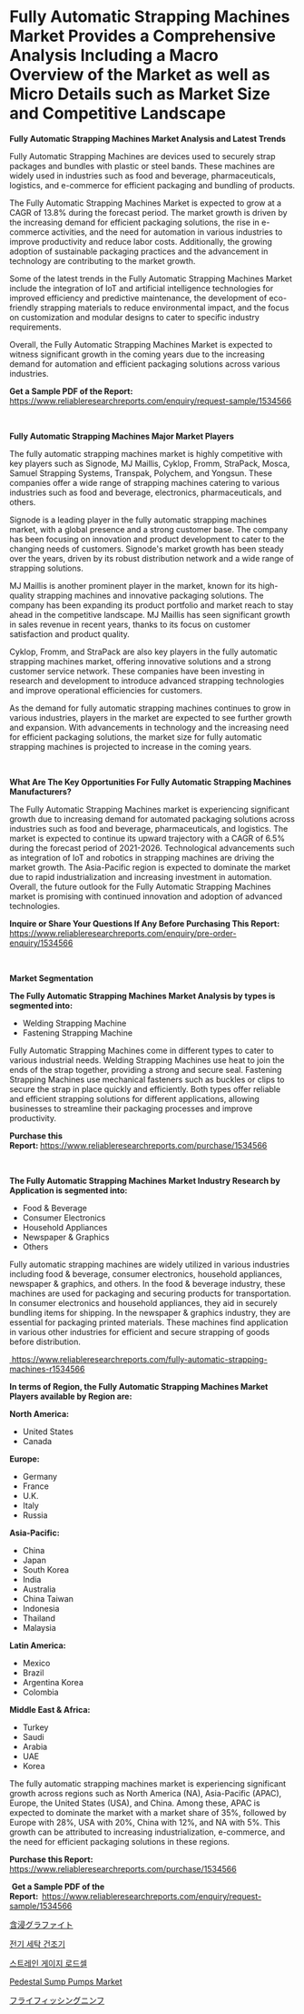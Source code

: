 <p><h1>Fully Automatic Strapping Machines Market Provides a Comprehensive Analysis Including a Macro Overview of the Market as well as Micro Details such as Market Size and Competitive Landscape</h1></p><p><strong>Fully Automatic Strapping Machines Market Analysis and Latest Trends</strong></p>
<p><p>Fully Automatic Strapping Machines are devices used to securely strap packages and bundles with plastic or steel bands. These machines are widely used in industries such as food and beverage, pharmaceuticals, logistics, and e-commerce for efficient packaging and bundling of products.</p><p>The Fully Automatic Strapping Machines Market is expected to grow at a CAGR of 13.8% during the forecast period. The market growth is driven by the increasing demand for efficient packaging solutions, the rise in e-commerce activities, and the need for automation in various industries to improve productivity and reduce labor costs. Additionally, the growing adoption of sustainable packaging practices and the advancement in technology are contributing to the market growth.</p><p>Some of the latest trends in the Fully Automatic Strapping Machines Market include the integration of IoT and artificial intelligence technologies for improved efficiency and predictive maintenance, the development of eco-friendly strapping materials to reduce environmental impact, and the focus on customization and modular designs to cater to specific industry requirements.</p><p>Overall, the Fully Automatic Strapping Machines Market is expected to witness significant growth in the coming years due to the increasing demand for automation and efficient packaging solutions across various industries.</p></p>
<p><strong>Get a Sample PDF of the Report:&nbsp;</strong> <a href="https://www.reliableresearchreports.com/enquiry/request-sample/1534566">https://www.reliableresearchreports.com/enquiry/request-sample/1534566</a></p>
<p>&nbsp;</p>
<p><strong>Fully Automatic Strapping Machines Major Market Players</strong></p>
<p><p>The fully automatic strapping machines market is highly competitive with key players such as Signode, MJ Maillis, Cyklop, Fromm, StraPack, Mosca, Samuel Strapping Systems, Transpak, Polychem, and Yongsun. These companies offer a wide range of strapping machines catering to various industries such as food and beverage, electronics, pharmaceuticals, and others.</p><p>Signode is a leading player in the fully automatic strapping machines market, with a global presence and a strong customer base. The company has been focusing on innovation and product development to cater to the changing needs of customers. Signode's market growth has been steady over the years, driven by its robust distribution network and a wide range of strapping solutions.</p><p>MJ Maillis is another prominent player in the market, known for its high-quality strapping machines and innovative packaging solutions. The company has been expanding its product portfolio and market reach to stay ahead in the competitive landscape. MJ Maillis has seen significant growth in sales revenue in recent years, thanks to its focus on customer satisfaction and product quality.</p><p>Cyklop, Fromm, and StraPack are also key players in the fully automatic strapping machines market, offering innovative solutions and a strong customer service network. These companies have been investing in research and development to introduce advanced strapping technologies and improve operational efficiencies for customers.</p><p>As the demand for fully automatic strapping machines continues to grow in various industries, players in the market are expected to see further growth and expansion. With advancements in technology and the increasing need for efficient packaging solutions, the market size for fully automatic strapping machines is projected to increase in the coming years.</p></p>
<p>&nbsp;</p>
<p><strong>What Are The Key Opportunities For Fully Automatic Strapping Machines Manufacturers?</strong></p>
<p><p>The Fully Automatic Strapping Machines market is experiencing significant growth due to increasing demand for automated packaging solutions across industries such as food and beverage, pharmaceuticals, and logistics. The market is expected to continue its upward trajectory with a CAGR of 6.5% during the forecast period of 2021-2026. Technological advancements such as integration of IoT and robotics in strapping machines are driving the market growth. The Asia-Pacific region is expected to dominate the market due to rapid industrialization and increasing investment in automation. Overall, the future outlook for the Fully Automatic Strapping Machines market is promising with continued innovation and adoption of advanced technologies.</p></p>
<p><strong>Inquire or Share Your Questions If Any Before Purchasing This Report:</strong> <a href="https://www.reliableresearchreports.com/enquiry/pre-order-enquiry/1534566">https://www.reliableresearchreports.com/enquiry/pre-order-enquiry/1534566</a></p>
<p>&nbsp;</p>
<p><strong>Market Segmentation</strong></p>
<p><strong>The Fully Automatic Strapping Machines Market Analysis by types is segmented into:</strong></p>
<p><ul><li>Welding Strapping Machine</li><li>Fastening Strapping Machine</li></ul></p>
<p><p>Fully Automatic Strapping Machines come in different types to cater to various industrial needs. Welding Strapping Machines use heat to join the ends of the strap together, providing a strong and secure seal. Fastening Strapping Machines use mechanical fasteners such as buckles or clips to secure the strap in place quickly and efficiently. Both types offer reliable and efficient strapping solutions for different applications, allowing businesses to streamline their packaging processes and improve productivity.</p></p>
<p><strong>Purchase this Report:&nbsp;</strong><a href="https://www.reliableresearchreports.com/purchase/1534566">https://www.reliableresearchreports.com/purchase/1534566</a></p>
<p>&nbsp;</p>
<p><strong>The Fully Automatic Strapping Machines Market Industry Research by Application is segmented into:</strong></p>
<p><ul><li>Food & Beverage</li><li>Consumer Electronics</li><li>Household Appliances</li><li>Newspaper & Graphics</li><li>Others</li></ul></p>
<p><p>Fully automatic strapping machines are widely utilized in various industries including food & beverage, consumer electronics, household appliances, newspaper & graphics, and others. In the food & beverage industry, these machines are used for packaging and securing products for transportation. In consumer electronics and household appliances, they aid in securely bundling items for shipping. In the newspaper & graphics industry, they are essential for packaging printed materials. These machines find application in various other industries for efficient and secure strapping of goods before distribution.</p></p>
<p><a href="https://www.reliableresearchreports.com/fully-automatic-strapping-machines-r1534566">&nbsp;https://www.reliableresearchreports.com/fully-automatic-strapping-machines-r1534566</a></p>
<p><strong>In terms of Region, the Fully Automatic Strapping Machines Market Players available by Region are:</strong></p>
<p>
    <p> <strong> North America: </strong>
        <ul>
            <li>United States</li>
            <li>Canada</li>
        </ul>
        </p> 
    <p> <strong> Europe: </strong>
        <ul>
            <li>Germany</li>
            <li>France</li>
            <li>U.K.</li>
            <li>Italy</li>
            <li>Russia</li>
        </ul>
        </p> 
    <p> <strong> Asia-Pacific: </strong>
        <ul>
            <li>China</li>
            <li>Japan</li>
            <li>South Korea</li>
            <li>India</li>
            <li>Australia</li>
            <li>China Taiwan</li>
            <li>Indonesia</li>
            <li>Thailand</li>
            <li>Malaysia</li>
        </ul>
        </p> 
    <p> <strong> Latin America: </strong>
        <ul>
            <li>Mexico</li>
            <li>Brazil</li>
            <li>Argentina Korea</li>
            <li>Colombia</li>
        </ul>
        </p> 
    <p> <strong> Middle East & Africa: </strong>
        <ul>
            <li>Turkey</li>
            <li>Saudi</li>
            <li>Arabia</li>
            <li>UAE</li>
            <li>Korea</li>
        </ul>
    </p>
    </p>
<p><p>The fully automatic strapping machines market is experiencing significant growth across regions such as North America (NA), Asia-Pacific (APAC), Europe, the United States (USA), and China. Among these, APAC is expected to dominate the market with a market share of 35%, followed by Europe with 28%, USA with 20%, China with 12%, and NA with 5%. This growth can be attributed to increasing industrialization, e-commerce, and the need for efficient packaging solutions in these regions.</p></p>
<p><strong>Purchase this Report: </strong><a href="https://www.reliableresearchreports.com/purchase/1534566">https://www.reliableresearchreports.com/purchase/1534566</a></p>
<p>&nbsp;<strong>Get a Sample PDF of the Report:&nbsp;&nbsp;</strong><a href="https://www.reliableresearchreports.com/enquiry/request-sample/1534566">https://www.reliableresearchreports.com/enquiry/request-sample/1534566</a></p>
<p><strong></strong></p>
<p><p><a href="https://medium.com/@pollynsatcherayted345/%E3%82%A4%E3%83%B3%E3%83%97%E3%83%AC%E3%82%B0%E3%83%8A%E3%83%B3%E3%83%86%E3%83%83%E3%83%89-%E3%82%B0%E3%83%A9%E3%83%95%E3%82%A1%E3%82%A4%E3%83%88%E5%B8%82%E5%A0%B4%E3%81%AE%E8%A6%8F%E6%A8%A1-cagr-%E3%83%88%E3%83%AC%E3%83%B3%E3%83%892024%E5%B9%B4-2030%E5%B9%B4-0efca6de3b17">含浸グラファイト</a></p><p><a href="https://github.com/trmesnao7959541/Market-Research-Report-List-1/blob/main/414027426330.md">전기 세탁 건조기</a></p><p><a href="https://medium.com/@brisamorar2023/2024%EB%85%84%EB%B6%80%ED%84%B0-2031%EB%85%84%EA%B9%8C%EC%A7%80%EC%9D%98-%EA%B8%B0%EA%B0%84%EC%9D%84-%EC%9C%84%ED%95%9C-%EB%B3%80%ED%98%95-%EA%B2%8C%EC%9D%B4%EC%A7%80-%EB%A1%9C%EB%93%9C-%EC%85%80-%EC%8B%9C%EC%9E%A5-%EB%B6%84%EC%84%9D-%EB%B0%8F-%EA%B7%9C%EB%AA%A8-%EC%98%88%EC%B8%A1-e310d8c6f932">스트레인 게이지 로드셀</a></p><p><a href="https://github.com/sonuprakash1/Market-Research-Report-List-2/blob/main/pedestal-sump-pumps-market.md">Pedestal Sump Pumps Market</a></p><p><a href="https://github.com/xnljig2898992/Market-Research-Report-List-1/blob/main/189971128737.md">フライフィッシングニンフ</a></p></p>